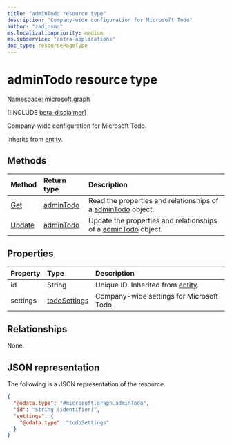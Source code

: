 ```yaml
---
title: "adminTodo resource type"
description: "Company-wide configuration for Microsoft Todo"
author: "zadinsmo"
ms.localizationpriority: medium
ms.subservice: "entra-applications"
doc_type: resourcePageType
---
```


# adminTodo resource type

Namespace: microsoft.graph

[!INCLUDE [beta-disclaimer](../../includes/beta-disclaimer.md)]

Company-wide configuration for Microsoft Todo.


Inherits from [entity](../resources/entity.md).

## Methods
|Method|Return type|Description|
|:---|:---|:---|
|[Get](../api/admintodo-get.md)|[adminTodo](../resources/admintodo.md)|Read the properties and relationships of a [adminTodo](../resources/admintodo.md) object.|
|[Update](../api/admintodo-update.md)|[adminTodo](../resources/admintodo.md)|Update the properties and relationships of a [adminTodo](../resources/admintodo.md) object.|

## Properties
|Property|Type|Description|
|:---|:---|:---|
|id|String|Unique ID. Inherited from [entity](../resources/entity.md).|
|settings|[todoSettings](../resources/todosettings.md)|Company-wide settings for Microsoft Todo.|

## Relationships
None.

## JSON representation
The following is a JSON representation of the resource.
<!-- {
  "blockType": "resource",
  "keyProperty": "id",
  "@odata.type": "microsoft.graph.adminTodo",
  "baseType": "microsoft.graph.entity",
  "openType": false
}
-->
``` json
{
  "@odata.type": "#microsoft.graph.adminTodo",
  "id": "String (identifier)",
  "settings": {
    "@odata.type": "todoSettings"
  }
}
```

